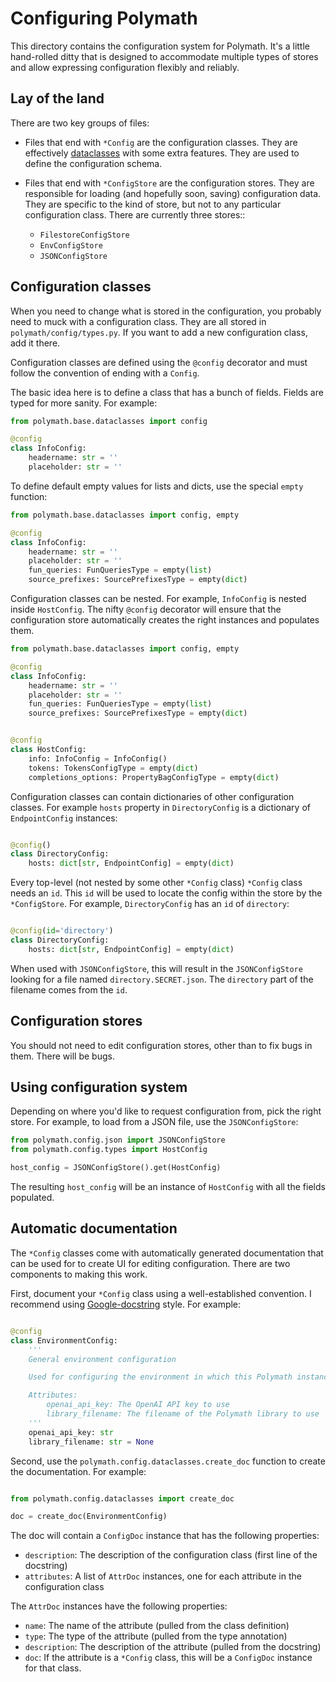 # Configuring Polymath

This directory contains the configuration system for Polymath. It's a little hand-rolled ditty that is designed to accommodate multiple types of stores and allow expressing configuration flexibly and reliably.

## Lay of the land

There are two key groups of files:

* Files that end with `*Config` are the configuration classes. They are effectively [dataclasses](https://docs.python.org/3/library/dataclasses.html) with some extra features. They are used to define the configuration schema.

* Files that end with `*ConfigStore` are the configuration stores. They are responsible for loading (and hopefully soon, saving) configuration data. They are specific to the kind of store, but not to any particular configuration class. There are currently three stores::
  * `FilestoreConfigStore`
  * `EnvConfigStore`
  * `JSONConfigStore`

## Configuration classes

When you need to change what is stored in the configuration, you probably need to muck with a configuration class. They are all stored in `polymath/config/types.py`. If you want to add a new configuration class, add it there.

Configuration classes are defined using the `@config` decorator and must follow the convention of ending with a `Config`.

The basic idea here is to define a class that has a bunch of fields.
Fields are typed for more sanity. For example:

```python
from polymath.base.dataclasses import config

@config
class InfoConfig:
    headername: str = ''
    placeholder: str = ''
```

To define default empty values for lists and dicts, use the special `empty` function:

```python
from polymath.base.dataclasses import config, empty

@config
class InfoConfig:
    headername: str = ''
    placeholder: str = ''
    fun_queries: FunQueriesType = empty(list)
    source_prefixes: SourcePrefixesType = empty(dict)
```

Configuration classes can be nested. For example, `InfoConfig` is nested inside `HostConfig`. The nifty `@config` decorator will ensure that the configuration store automatically creates the right instances and populates them.

```python
from polymath.base.dataclasses import config, empty

@config
class InfoConfig:
    headername: str = ''
    placeholder: str = ''
    fun_queries: FunQueriesType = empty(list)
    source_prefixes: SourcePrefixesType = empty(dict)


@config
class HostConfig:
    info: InfoConfig = InfoConfig()
    tokens: TokensConfigType = empty(dict)
    completions_options: PropertyBagConfigType = empty(dict)
```

Configuration classes can contain dictionaries of other configuration classes. For example `hosts` property in `DirectoryConfig` is a dictionary of `EndpointConfig` instances:

```python

@config()
class DirectoryConfig:
    hosts: dict[str, EndpointConfig] = empty(dict)

```

Every top-level (not nested by some other `*Config` class) `*Config` class needs  an `id`. This `id` will be used to locate the config within the store by the `*ConfigStore`. For example, `DirectoryConfig` has an `id` of `directory`:

```python

@config(id='directory')
class DirectoryConfig:
    hosts: dict[str, EndpointConfig] = empty(dict)

```

When used with `JSONConfigStore`, this will result in the `JSONConfigStore` looking for a file named `directory.SECRET.json`. The `directory` part of the filename comes from the `id`.

## Configuration stores
You should not need to edit configuration stores, other than to fix bugs in them. There will be bugs.

## Using configuration system

Depending on where you'd like to request configuration from, pick the right store. For example, to load from a JSON file, use the `JSONConfigStore`:

```python
from polymath.config.json import JSONConfigStore
from polymath.config.types import HostConfig

host_config = JSONConfigStore().get(HostConfig)
```

The resulting `host_config` will be an instance of `HostConfig` with all the fields populated.

## Automatic documentation

The `*Config` classes come with automatically generated documentation that can be used for to create UI for editing configuration. There are two components to making this work.

First, document your `*Config` class using a well-established convention. I recommend using [Google-docstring](https://sphinxcontrib-napoleon.readthedocs.io/en/latest/example_google.html) style. For example:

```python

@config
class EnvironmentConfig:
    '''
    General environment configuration

    Used for configuring the environment in which this Polymath instance is running.

    Attributes:
        openai_api_key: The OpenAI API key to use
        library_filename: The filename of the Polymath library to use
    '''
    openai_api_key: str
    library_filename: str = None

```

Second, use the `polymath.config.dataclasses.create_doc` function to create the documentation. For example:

```python

from polymath.config.dataclasses import create_doc

doc = create_doc(EnvironmentConfig)

```

The doc will contain a `ConfigDoc` instance that has the following properties:

* `description`: The description of the configuration class (first line of the docstring)
* `attributes`: A list of `AttrDoc` instances, one for each attribute in the configuration class

The `AttrDoc` instances have the following properties:

* `name`: The name of the attribute (pulled from the class definition)
* `type`: The type of the attribute (pulled from the type annotation)
* `description`: The description of the attribute (pulled from the docstring)
* `doc`: If the attribute is a `*Config` class, this will be a `ConfigDoc` instance for that class.